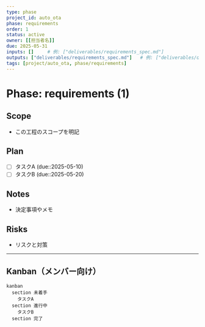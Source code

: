 ```yaml
---
type: phase
project_id: auto_ota
phase: requirements
order: 1
status: active
owner: [[担当者名]]
due: 2025-05-31
inputs: []     # 例: ["deliverables/requirements_spec.md"]
outputs: ["deliverables/requirements_spec.md"]   # 例: ["deliverables/design_doc.md"]
tags: [project/auto_ota, phase/requirements]
---
```


# Phase: requirements (1)

## Scope
- この工程のスコープを明記

## Plan
- [ ] タスクA (due::2025-05-10)
- [ ] タスクB (due::2025-05-20)

## Notes
- 決定事項やメモ

## Risks
- リスクと対策

---
## Kanban（メンバー向け）
```mermaid
kanban
  section 未着手
    タスクA
  section 進行中
    タスクB
  section 完了
```
